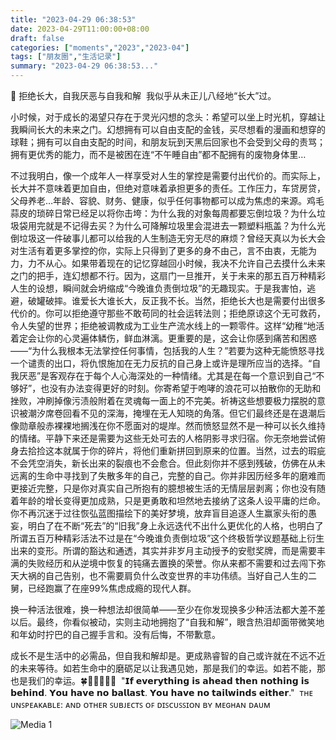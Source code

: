 ```yaml
---
title: "2023-04-29 06:38:53"
date: 2023-04-29T11:00:00+08:00
draft: false
categories: ["moments","2023","2023-04"]
tags: ["朋友圈","生活记录"]
summary: "2023-04-29 06:38:53..."
---
```


🌱 拒绝长大，自我厌恶与自我和解
​
我似乎从未正儿八经地“长大”过。

小时候，对于成长的渴望只存在于灵光闪想的念头：希望可以坐上时光机，穿越让我瞬间长大的未来之门。幻想拥有可以自由支配的金钱，买尽想看的漫画和想穿的球鞋；拥有可以自由支配的时间，和朋友玩到天黑后回家也不会受到父母的责骂；拥有更优秀的能力，而不是被困在连“不午睡自由”都不配拥有的废物身体里…

不过我明白，像一个成年人一样享受对人生的掌控是需要付出代价的。而实际上，长大并不意味着更加自由，但绝对意味着承担更多的责任。工作压力，车贷房贷，父母养老…年龄、容貌、财务、健康，似乎任何事物都可以成为焦虑的来源。鸡毛蒜皮的琐碎日常已经足以将你击垮：
​
​为什么我的对象每周都要忘倒垃圾？为什么垃圾袋用完就是不记得去买？为什么可降解垃圾里会混进去一颗塑料瓶盖？为什么光倒垃圾这一件破事儿都可以给我的人生制造无穷无尽的麻烦？
​
​曾经天真以为长大会对生活有着更多掌控的你，实际上只得到了更多的身不由己，言不由衷，无能为力，力不从心。
​
​如果带着现在的记忆穿越回小时候，我决不允许自己去摸什么未来之门的把手，连幻想都不行。因为，这扇门一旦推开，关于未来的那五百万种精彩人生的设想，瞬间就会坍缩成“今晚谁负责倒垃圾”的无趣现实。于是我害怕，逃避，破罐破摔。谁爱长大谁长大，反正我不长。
​
​当然，拒绝长大也是需要付出很多代价的。你可以拒绝遵守那些不敢苟同的社会运转法则；拒绝原谅这个无可救药，令人失望的世界；拒绝被调教成为工业生产流水线上的一颗零件。这样“幼稚“地活着定会让你的心灵遍体鳞伤，鲜血淋漓。更重要的是，这会让你感到痛苦和困惑——“为什么我根本无法掌控任何事情，包括我的人生？”
​
若要为这种无能愤怒寻找一个谴责的出口，将仇恨施加在无力反抗的自己身上或许是理所应当的选择。“自我厌恶”是客观存在于每个人心海深处的一种情绪。尤其是在每一个意识到自己“不够好”，也没有办法变得更好的时刻。
​
​你寄希望于咆哮的浪花可以拍散你的无助和挫败，冲刷掉像污渍般附着在灵魂每一面上的不完美。祈祷这些想要极力摆脱的意识被潮汐席卷回看不见的深海，掩埋在无人知晓的角落。但它们最终还是在退潮后像勋章般赤裸裸地搁浅在你不愿面对的堤岸。
​
​然而愤怒显然不是一种可以长久维持的情绪。平静下来还是需要为这些无处可去的人格阴影寻求归宿。你无奈地尝试俯身去拾捡这本就属于你的碎片，将他们重新拼回到原来的位置。当然，过去的瑕疵不会凭空消失，新长出来的裂痕也不会愈合。但此刻你并不感到残破，仿佛在从未远离的生命中寻找到了失散多年的自己，完整的自己。
​
​你并非因历经多年的磨难而更接近完整，只是你对真实自己所抱有的臆想被生活的无情层层剥离；你也没有随着年龄的增长变得更加成熟，只是更勇敢和坦然地去接纳了这条人设平庸的烂命。你不再沉迷于过往恢弘蓝图描绘下的美好梦境，放弃盲目追逐人生赢家头衔的愚妄，明白了在不断“死去”的“旧我”身上永远迭代不出什么更优化的人格，也明白了所谓五百万种精彩活法不过是在“今晚谁负责倒垃圾”这个终极哲学议题基础上衍生出来的变形。
​
所谓的豁达和通透，其实并非岁月主动授予的安慰奖牌，而是需要丰满的失败经历和从逆境中恢复的钝痛去置换的荣誉。你从来都不需要和过去闯下弥天大祸的自己告别，也不需要肩负什么改变世界的丰功伟绩。当好自己人生的二舅，已经跑赢了在座99%焦虑成瘾的现代人群。

换一种活法很难，换一种想法却很简单——至少在你发现换多少种活法都大差不差以后。最终，你看似被动，实则主动地拥抱了“自我和解”，眼含热泪却面带微笑地和年幼时拧巴的自己握手言和。没有后悔，不带歉意。

成长不是生活中的必需品，但自我和解却是。更成熟睿智的自己或许就在不远不近的未来等待。如若生命中的磨砺足以让我遇见她，那是我们的幸运。如若不能，那也是我们的幸运。🍀
​
​📖📖📖📖📖
​
​"𝗜𝗳 𝗲𝘃𝗲𝗿𝘆𝘁𝗵𝗶𝗻𝗴 𝗶𝘀 𝗮𝗵𝗲𝗮𝗱 𝘁𝗵𝗲𝗻 𝗻𝗼𝘁𝗵𝗶𝗻𝗴 𝗶𝘀 𝗯𝗲𝗵𝗶𝗻𝗱. 𝗬𝗼𝘂 𝗵𝗮𝘃𝗲 𝗻𝗼 𝗯𝗮𝗹𝗹𝗮𝘀𝘁. 𝗬𝗼𝘂 𝗵𝗮𝘃𝗲 𝗻𝗼 𝘁𝗮𝗶𝗹𝘄𝗶𝗻𝗱𝘀 𝗲𝗶𝘁𝗵𝗲𝗿."
​
​ᴛʜᴇ ᴜɴꜱᴘᴇᴀᴋᴀʙʟᴇ: ᴀɴᴅ ᴏᴛʜᴇʀ ꜱᴜʙᴊᴇᴄᴛꜱ ᴏꜰ ᴅɪꜱᴄᴜꜱꜱɪᴏɴ
ʙʏ ᴍᴇɢʜᴀɴ ᴅᴀᴜᴍ

![Media 1](/Moments/photos/2023-04-29/202304290638530.jpg)


